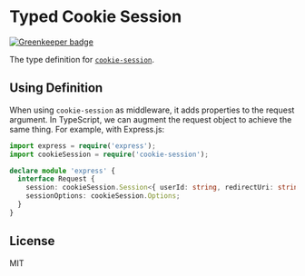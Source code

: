 # Typed Cookie Session

[![Greenkeeper badge](https://badges.greenkeeper.io/types/npm-cookie-session.svg)](https://greenkeeper.io/)

The type definition for [`cookie-session`](https://github.com/expressjs/cookie-session).

## Using Definition

When using `cookie-session` as middleware, it adds properties to the request argument. In TypeScript, we can augment the request object to achieve the same thing. For example, with Express.js:

```ts
import express = require('express');
import cookieSession = require('cookie-session');

declare module 'express' {
  interface Request {
    session: cookieSession.Session<{ userId: string, redirectUri: string }>;
    sessionOptions: cookieSession.Options;
  }
}
```

## License

MIT

